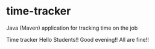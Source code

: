 # time-tracker
Java (Maven) application for tracking time on the job

Time tracker
Hello Students!!
Good evening!!
All are fine!!
